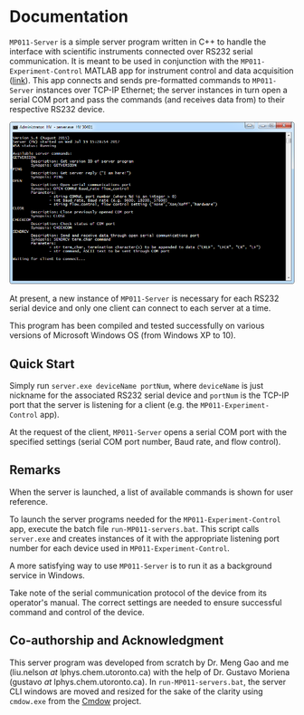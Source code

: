 # Documentation

`MP011-Server` is a simple server program written in C++ to handle the interface with scientific instruments connected over RS232 serial communication. It is meant to be used in conjunction with the `MP011-Experiment-Control` MATLAB app for instrument control and data acquisition ([link](https://github.com/liunelson/MP011-Experiment-Control)). This app connects and sends pre-formatted commands to `MP011-Server` instances over TCP-IP Ethernet; the server instances in turn open a serial COM port and pass the commands (and receives data from) to their respective RS232 device.

![Screenshot of MP011-Server program.](MP011-server.png)

At present, a new instance of `MP011-Server` is necessary for each RS232 serial device and only one client can connect to each server at a time.

This program has been compiled and tested successfully on various versions of Microsoft Windows OS (from Windows XP to 10).

## Quick Start

Simply run `server.exe deviceName portNum`, where `deviceName` is just nickname for the associated RS232 serial device and `portNum` is the TCP-IP port that the server is listening for a client (e.g. the `MP011-Experiment-Control` app). 

At the request of the client, `MP011-Server` opens a serial COM port with the specified settings (serial COM port number, Baud rate, and flow control).

## Remarks

When the server is launched, a list of available commands is shown for user reference.

To launch the server programs needed for the `MP011-Experiment-Control` app, execute the batch file `run-MP011-servers.bat`. This script calls `server.exe` and creates instances of it with the appropriate listening port number for each device used in `MP011-Experiment-Control`.

A more satisfying way to use `MP011-Server` is to run it as a background service in Windows.

Take note of the serial communication protocol of the device from its operator's manual. The correct settings are needed to ensure successful command and control of the device.

## Co-authorship and Acknowledgment

This server program was developed from scratch by Dr. Meng Gao and me (liu.nelson _at_ lphys.chem.utoronto.ca) with the help of Dr. Gustavo Moriena (gustavo _at_ lphys.chem.utoronto.ca). In `run-MP011-servers.bat`, the server CLI windows are moved and resized for the sake of the clarity using `cmdow.exe` from the [Cmdow](https://github.com/ritchielawrence/cmdow) project.
